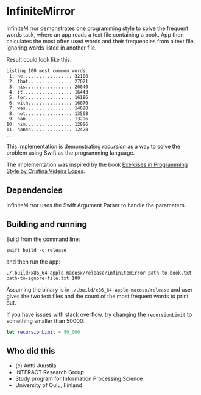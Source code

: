 # InfiniteMirror

InfiniteMirror demonstrates one programming style to solve the frequent words task, where
an app reads a text file containing a book. App then calculates the most often used words and their 
frequencies from a text file, ignoring words listed in another file. 

Result could look like this:

```console
Listing 100 most common words.
 1. he.................. 32108
 2. that................ 27021
 3. his................. 20040
 4. it.................. 16443
 5. for................. 16186
 6. with................ 16070
 7. was................. 14628
 8. not................. 13568
 9. han................. 13296
10. him................. 12886
11. hanen............... 12428
...
```

This implementation is demonstrating *recursion* as a way to solve the problem using Swift as the
programming language.

The implementation was inspired by the book [Exercises in Programming Style by Cristina Videira Lopes](https://www.routledge.com/Exercises-in-Programming-Style/Lopes/p/book/9780367350208).

## Dependencies

InfiniteMirror uses the Swift Argument Parser to handle the parameters.


## Building and running

Build from the command line:

```console
swift build -c release
```

and then run the app:

```console
./.build/x86_64-apple-macosx/release/infinitemirror path-to-book.txt path-to-ignore-file.txt 100 
```

Assuming the binary is in `./.build/x86_64-apple-macosx/release` and user gives the two text files
and the count of the most frequent words to print out.

If you have issues with stack overflow, try changing the `recursionLimit` to something smaller than 50000:

```Swift
let recursionLimit = 50_000
```

## Who did this

* (c) Antti Juustila
* INTERACT Research Group
* Study program for Information Processing Science
* University of Oulu, Finland
